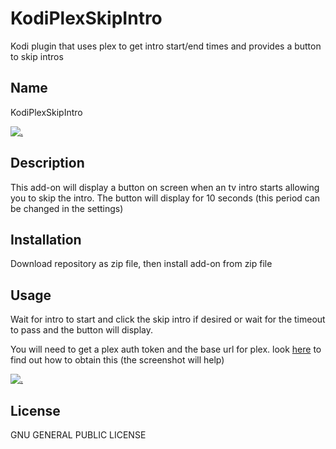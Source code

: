# KodiPlexSkipIntro

Kodi plugin that uses plex to get intro start/end times and provides a button to skip intros

## Name
KodiPlexSkipIntro

[![.](https://gitlab.com/dinomight/KodiPlexSkipIntro/-/raw/main/resources/media/plexskipintroSS.png)](#)
## Description
This add-on will display a button on screen when an tv intro starts allowing you to skip the intro. The button will display for 10 seconds (this period can be changed in the settings)

## Installation
Download repository as zip file, then install add-on from zip file

## Usage
Wait for intro to start and click the skip intro if desired or wait for the timeout to pass and the button will display.

You will need to get a plex auth token and the base url for plex. look [here](https://support.plex.tv/articles/204059436-finding-an-authentication-token-x-plex-token/) to find out how to obtain this (the screenshot will help)

[![.](https://gitlab.com/dinomight/KodiPlexSkipIntro/-/raw/main/resources/media/plexskipintroTokenSS.png)](#)

## License
GNU GENERAL PUBLIC LICENSE
